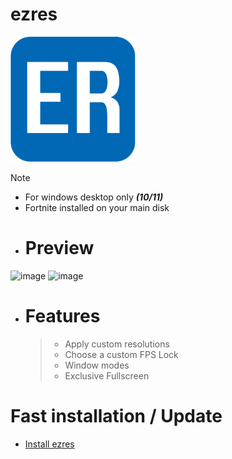 # ezres
<img src="./icon.png" width=200 height=200>

>[!NOTE]
> - For windows desktop only ***(10/11)***
> - Fortnite installed on your main disk

- # Preview
![image](https://github.com/ivoxprojects/ezres/assets/119132476/da399d04-3292-4372-9eea-26e776db3327)
![image](https://github.com/ivoxprojects/ezres/assets/119132476/f27aa02f-84fb-4f7e-b1e8-99606a725463)

- # Features
  >- Apply custom resolutions
  >- Choose a custom FPS Lock
  >- Window modes
  >- Exclusive Fullscreen

# Fast installation / Update
- [Install ezres](https://github.com/ivoxprojects/ezres/releases/tag/download)
